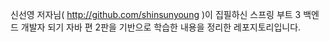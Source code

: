 신선영 저자님( http://github.com/shinsunyoung )이 집필하신 스프링 부트 3 백엔드 개발자 되기 자바 편 2판을 기반으로
학습한 내용을 정리한 레포지토리입니다.
